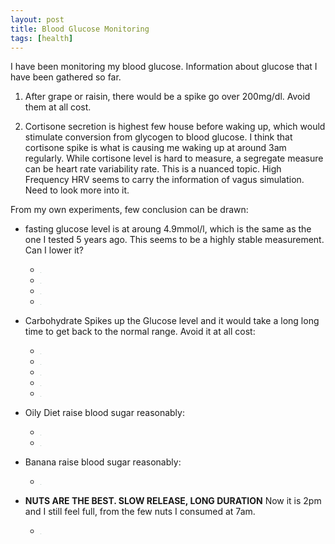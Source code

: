 ```yaml
---
layout: post
title: Blood Glucose Monitoring
tags: [health]
---
```


I have been monitoring my blood glucose. Information about glucose that I have been gathered so far.

1. After grape or raisin, there would be a spike go over 200mg/dl. Avoid them at all cost.

2. Cortisone secretion is highest few house before waking up, which would stimulate conversion from glycogen to blood glucose. I think that cortisone spike is what is causing me waking up at around 3am regularly. While cortisone level is hard to measure, a segregate measure can be heart rate variability rate. This is a nuanced topic. High Frequency HRV seems to carry the information of vagus simulation. Need to look more into it.

From my own experiments, few conclusion can be drawn:

- fasting glucose level is at aroung 4.9mmol/l, which is the same as the one I tested 5 years ago. This seems to be a highly stable measurement. Can I lower it?
  - <img src="/assets/img/12-31-12.jpg" alt="1" style="zoom:5%">
  - <img src="/assets/img/1-1-7.jpg" alt="1" style="zoom:5%">
  - <img src="/assets/img/1-2-7.jpg" alt="1" style="zoom:5%">
  - <img src="/assets/img/1-2-12.jpg" alt="1" style="zoom:5%">
  
- Carbohydrate Spikes up the Glucose level and it would take a long long time to get back to the normal range. Avoid it at all cost:
  - <img src="/assets/img/12-31-151.jpg" alt="1" style="zoom:5%">
  - <img src="/assets/img/12-31-15.jpg" alt="1" style="zoom:5%">
  - <img src="/assets/img/12-31-161.jpg" alt="1" style="zoom:5%">
  - <img src="/assets/img/12-31-162.jpg" alt="1" style="zoom:5%">
  - <img src="/assets/img/12-31-17.jpg" alt="1" style="zoom:5%">

- Oily Diet raise blood sugar reasonably:
  - <img src="/assets/img/1-1-141.jpg" alt="1" style="zoom:5%">
  - <img src="/assets/img/1-1-14.jpg" alt="1" style="zoom:5%">

- Banana raise blood sugar reasonably:
  - <img src="/assets/img/1-1-20.jpg" alt="1" style="zoom:5%">

- **NUTS ARE THE BEST. SLOW RELEASE, LONG DURATION** Now it is 2pm and I still feel full, from the few nuts I consumed at 7am.
  - <img src="/assets/img/1-2-11.jpg" alt="1" style="zoom:5%">
